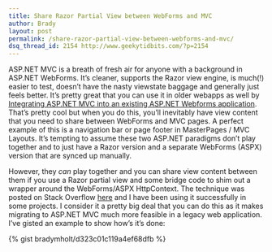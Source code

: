 ```yaml
---
title: Share Razor Partial View between WebForms and MVC
author: Brady
layout: post
permalink: /share-razor-partial-view-between-webforms-and-mvc/
dsq_thread_id: 2154 http://www.geekytidbits.com/?p=2154
---
```


ASP.NET MVC is a breath of fresh air for anyone with a background in ASP.NET WebForms. It&#8217;s cleaner, supports the Razor view engine, is much(!) easier to test, doesn&#8217;t have the nasty viewstate baggage and generally just feels better. It&#8217;s pretty great that you can use it in older webapps as well by [Integrating ASP.NET MVC into an existing ASP.NET Webforms application][1]. That&#8217;s pretty cool but when you do this, you&#8217;ll inevitably have view content that you need to share between WebForms and MVC pages. A perfect example of this is a navigation bar or page footer in MasterPages / MVC Layouts. It&#8217;s tempting to assume these two ASP.NET paradigms don&#8217;t play together and to just have a Razor version and a separate WebForms (ASPX) version that are synced up manually.

However, they _can_ play together and you can share view content between them if you use a Razor partial view and some bridge code to shim out a wrapper around the WebForms/ASPX HttpContext. The technique was posted on Stack Overflow [here][2] and I have been using it successfully in some projects. I consider it a pretty big deal that you can do this as it makes migrating to ASP.NET MVC much more feasible in a legacy web application. I&#8217;ve gisted an example to show how&#8217;s it&#8217;s done:

{% gist bradymholt/d323c01c119a4ef68dfb %}

[1]: http://www.codebureau.com/asp-net/integrating-asp-net-mvc-into-an-existing-asp-net-webforms-application/
[2]: http://stackoverflow.com/questions/702746/how-to-include-a-partial-view-inside-a-webform/1074061#1074061
